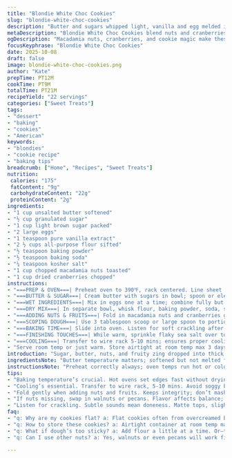 ```yaml
---
title: "Blondie White Choc Cookies"
slug: "blondie-white-choc-cookies"
description: "Butter and sugars whipped light, vanilla and egg melded in. Flour with baking powder and soda tossed carefully. White chocolate chips replaced with chopped macadamia plus cranberries; crunchy, tart bites hidden in soft dough. Dough scooped larger, spaced thoughtfully. Oven set hotter, 390℉ to push quick golden edges without drying centers. Bake 6-9 minutes till tops crack and edges whisper done. Hot cookies get sprinkle of flaky sea salt, melting in slight heat. Cool on wire rack, bottoms crisp, textures contrast. Easy swaps for brown butter or white sugar cut with honey. Sounds of soft crackling, sweet aroma. Learn dough feels and baking signals not clocks. No mystery sugar burn or flat cookies. Real tips from real ovens."
metaDescription: "Blondie White Choc Cookies blend nuts and cranberries for a chewy, crunchy treat. Learn baking tips for perfect cookies every time."
ogDescription: "Macadamia nuts, cranberries, and cookie magic make these Blondie White Choc Cookies; perfect combo of crunchy and chewy."
focusKeyphrase: "Blondie White Choc Cookies"
date: 2025-10-08
draft: false
image: blondie-white-choc-cookies.png
author: "Kate"
prepTime: PT12M
cookTime: PT9M
totalTime: PT21M
recipeYield: "22 servings"
categories: ["Sweet Treats"]
tags:
- "dessert"
- "baking"
- "cookies"
- "American"
keywords:
- "blondies"
- "cookie recipe"
- "baking tips"
breadcrumb: ["Home", "Recipes", "Sweet Treats"]
nutrition: 
 calories: "175"
 fatContent: "9g"
 carbohydrateContent: "22g"
 proteinContent: "2g"
ingredients:
- "1 cup unsalted butter softened"
- "½ cup granulated sugar"
- "1 cup light brown sugar packed"
- "2 large eggs"
- "1 teaspoon pure vanilla extract"
- "2 ½ cups all-purpose flour sifted"
- "½ teaspoon baking powder"
- "½ teaspoon baking soda"
- "¼ teaspoon kosher salt"
- "1 cup chopped macadamia nuts toasted"
- "1 cup dried cranberries chopped"
instructions:
- "===PREP & OVEN===| Preheat oven to 390℉, rack centered. Line sheet with parchment; ensures even heat, no sticking. Toss nuts in dry pan 3-5 mins till fragrant, skin browns slightly, cool completely."
- "===BUTTER & SUGAR===| Cream butter with sugars in bowl; spoon or electric mixer. Beat until pale, airy—texture key, not skipping steps. Soft texture traps air, makes cookie rise better."
- "===WET INGREDIENTS===| Mix in eggs one at a time; combine fully but don’t overbeat or risk tough dough. Add vanilla last; flavor pockets, aroma warming kitchen."
- "===DRY MIX===| In separate bowl, whisk flour, baking powder, soda, salt. Slow fold into wet mix. Resist urge to overmix; stops gluten buildup, keeps tenderness intact."
- "===ADDING NUTS & FRUITS===| Fold in macadamia nuts and cranberries gently. Keep salads and swirls intact, no overmashing. Watch dough consistency; a bit sticky is okay, harder means add teaspoon water at a time."
- "===SCOPING DOUGH===| Use 3 tablespoon scoop or large spoon to portion, ball in hands. Space cookies 3 inches apart; dough spreads quicker at high heat. Tapping scoops flat wastes texture."
- "===BAKING TIME===| Slide into oven. Listen for soft crackling after 6 mins; cookies develop cracks, edges turn golden. Watch tops become matte, bottom edges darken slightly. Pull at 6-9 mins depending on dough softness."
- "===FINISHING TOUCHES===| While warm, sprinkle flaky sea salt over tops; melts slightly, layers sweet with salt. Optional: add a few extra nuts on top pressed lightly in dough before full cool."
- "===COOLING===| Transfer to wire rack 5-10 mins; ensures proper cooling without soggy bottoms. Test by gently pressing edge; if it bounces back, cookies set correctly."
- "Serve room temp or just warm. Store airtight at room temp max 3 days; nuts soften overtime, lose crunch. Freeze dough balls for later batch; thaw fully before baking."
introduction: "Sugar, butter, nuts, and fruity zing dropped into thick dough. The key here isn’t fancy techniques but understanding dough’s feel, look, and bake time. White chocolate traded for macadamias and cranberries adds crunch and chew—more interesting, less cloying. Oven hotter to set edges fast but keep centers soft and pillowy. Cookies crack top dry, bottoms browned, snapping edges but soft middle. Listen for subtle crackle cues. Baking isn’t guessing game; texture and sight tell all. Swap sugars or boost fat for richness; add coarse salt after baking to balance sweet. You’ll smell the sweet nuttiness, see golden shine fade to matte, pull cookies out as edges solidify but centers still pliable. Then rest those on racks—crucial step that finishes the magic. Real kitchen wisdom and practical swaps. Get tactile, get familiar."
ingredientsNote: "Butter temperature matters; softened but not melted for proper creaming. Sugars choice affects chewiness—white sugar crisp but brown sugar adds moisture and caramel notes. Macadamia nuts toasted bring warm deep nutty flavor, replace white chocolate’s creamy sweetness with crunch; cranberries add bright tart bite, fresh missing from original chips scrape. Flour amount tweaked slightly for sturdier dough due to added nuts and fruits. Baking powder and soda balanced for rise and rise control. Sea salt is final crucible—sprinkled after baking, it cuts sweetness and emphasizes layers of flavor. If missing nuts, walnuts or pecans fine. No vanilla extract, almond extract possible swap but use sparingly."
instructionsNote: "Preheat correctly always; oven temps run hot or cold, watch for your oven’s quirks. Creaming butter and sugar right is step to trap air, otherwise flat cookies. Incorporate eggs slowly; last addition vanilla locks in aroma. Flour folded gently; overmix = tough bites, pasty chew. Mix mixins carefully so they don’t break up, avoids dense spots. Scoop bigger balls for bigger cookies, watch spread. Listen for subtle crackle sound, see matte tops, golden brown edges to judge doneness rather than fixed times. Cooling on wire racks prevents soggy bottoms; if skipped, cookies overheat in residual pan heat and soften unwantedly. Freeze dough balls individually to bake fresh batches. Sprinkle sea salt while warm, melts slightly melding sweet and salty. Expect soft inside, crisp edges; if too soft after cooling, add 10-15 more seconds next bake to firm. If burnt bottoms, try baking sheet on upper rack or use cooling rack under sheet during bake to reduce direct heat."
tips:
- "Baking temperature’s crucial. Hot ovens set edges fast without drying centers. Preheat to 390F. Watch—golden edges form quickly. Texture cues matter; don’t count just time."
- "Cooling’s essential. Transfer to wire rack, 5-10 mins. Avoid soggy bottoms. Press edges for bounce back test. No bounce? Leave longer on rack. Get that crunch."
- "Fold gently when adding nuts and fruits. Keeps integrity; don’t mash. Too sticky dough can be fixed—add a teaspoon of water at a time till right. Aim for slightly tacky."
- "If nuts missing, swap in walnuts or pecans. Flavor affects balance; cranberries add zing, replace with raisins if out. Adjust for what you have. Flexibility matters."
- "Listen for crackling. Subtle sounds mean doneness. Matte tops, slight cracks, golden edges; watch closely. Pull when needed; adjust bake time based on thickness."
faq:
- "q: Why are my cookies flat? a: Flat cookies often from overcreamed butter, melted too much. Try chilling dough briefly. If still flat, check oven temp."
- "q: How to store these cookies? a: Airtight container at room temp max 3 days. Freezing dough balls works too. Thaw fully before baking. Fresh is best."
- "q: What if dough’s too sticky? a: Add flour a little at a time. Or—teaspoon water helps if too firm. Achieve right texture by feel."
- "q: Can I use other nuts? a: Yes, walnuts or even pecans will work fine. Change fruits too—raisins, chopped dark chocolate. Just keep proportions balanced."

---
```

